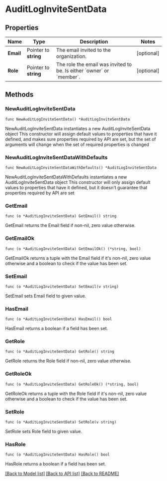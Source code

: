 # AuditLogInviteSentData

## Properties

Name | Type | Description | Notes
------------ | ------------- | ------------- | -------------
**Email** | Pointer to **string** | The email invited to the organization. | [optional] 
**Role** | Pointer to **string** | The role the email was invited to be. Is either &#x60;owner&#x60; or &#x60;member&#x60;. | [optional] 

## Methods

### NewAuditLogInviteSentData

`func NewAuditLogInviteSentData() *AuditLogInviteSentData`

NewAuditLogInviteSentData instantiates a new AuditLogInviteSentData object
This constructor will assign default values to properties that have it defined,
and makes sure properties required by API are set, but the set of arguments
will change when the set of required properties is changed

### NewAuditLogInviteSentDataWithDefaults

`func NewAuditLogInviteSentDataWithDefaults() *AuditLogInviteSentData`

NewAuditLogInviteSentDataWithDefaults instantiates a new AuditLogInviteSentData object
This constructor will only assign default values to properties that have it defined,
but it doesn't guarantee that properties required by API are set

### GetEmail

`func (o *AuditLogInviteSentData) GetEmail() string`

GetEmail returns the Email field if non-nil, zero value otherwise.

### GetEmailOk

`func (o *AuditLogInviteSentData) GetEmailOk() (*string, bool)`

GetEmailOk returns a tuple with the Email field if it's non-nil, zero value otherwise
and a boolean to check if the value has been set.

### SetEmail

`func (o *AuditLogInviteSentData) SetEmail(v string)`

SetEmail sets Email field to given value.

### HasEmail

`func (o *AuditLogInviteSentData) HasEmail() bool`

HasEmail returns a boolean if a field has been set.

### GetRole

`func (o *AuditLogInviteSentData) GetRole() string`

GetRole returns the Role field if non-nil, zero value otherwise.

### GetRoleOk

`func (o *AuditLogInviteSentData) GetRoleOk() (*string, bool)`

GetRoleOk returns a tuple with the Role field if it's non-nil, zero value otherwise
and a boolean to check if the value has been set.

### SetRole

`func (o *AuditLogInviteSentData) SetRole(v string)`

SetRole sets Role field to given value.

### HasRole

`func (o *AuditLogInviteSentData) HasRole() bool`

HasRole returns a boolean if a field has been set.


[[Back to Model list]](../README.md#documentation-for-models) [[Back to API list]](../README.md#documentation-for-api-endpoints) [[Back to README]](../README.md)


